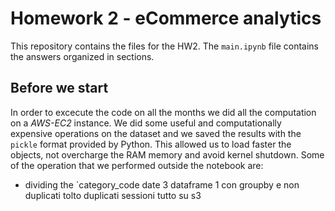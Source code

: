 # Homework 2 - eCommerce analytics

This repository contains the files for the HW2. The `main.ipynb` file contains the answers organized in sections.

## Before we start
In order to excecute the code on all the months we did all the computation on a *AWS-EC2* instance. We did some useful and computationally expensive operations on the dataset and we saved the results with the `pickle` format provided by Python. This allowed us to load faster the objects, not overcharge the RAM memory and avoid kernel shutdown. Some of the operation that we performed outside the notebook are:
- dividing the `category_code
date
3 dataframe 1 con groupby e non duplicati
tolto duplicati sessioni 
tutto su s3
